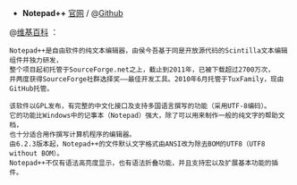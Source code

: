 - **Notepad++**  [官网](https://notepad-plus-plus.org/) / @[Github](https://github.com/notepad-plus-plus/notepad-plus-plus)

@[维基百科](https://zh.wikipedia.org/zh-cn/Notepad%2B%2B) ：
``` 
Notepad++是自由软件的纯文本编辑器，由侯今吾基于同是开放源代码的Scintilla文本编辑组件并独力研发，
整个项目起初托管于SourceForge.net之上，截止到2011年，已被下载超过2700万次，
并两度获得SourceForge社群选择奖——最佳开发工具。2010年6月托管于TuxFamily，现由GitHub托管。

该软件以GPL发布，有完整的中文化接口及支持多国语言撰写的功能（采用UTF-8编码）。
它的功能比Windows中的记事本（Notepad）强大，除了可以用来制作一般的纯文字的帮助文档，
也十分适合用作撰写计算机程序的编辑器。
由6.2.3版本起，Notepad++的文件默认文字格式由ANSI改为除去BOM的UTF8（UTF8 without BOM）。
Notepad++不仅有语法高亮度显示，也有语法折叠功能，并且支持宏以及扩展基本功能的插件。
``` 
